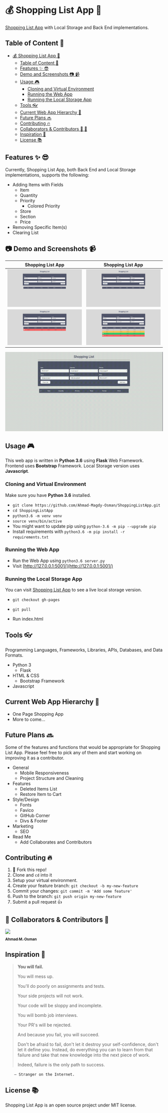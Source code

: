 # :moneybag: Shopping List App :shopping_cart:

[Shopping List App](https://ahmadosman.com/ShoppingListApp/) with Local Storage and Back End implementations.

## Table of Content :blue_book:	

   * [<g-emoji class="g-emoji" alias="moneybag" fallback-src="https://github.githubassets.com/images/icons/emoji/unicode/1f4b0.png">💰</g-emoji> Shopping List App <g-emoji class="g-emoji" alias="shopping_cart" fallback-src="https://github.githubassets.com/images/icons/emoji/unicode/1f6d2.png">🛒</g-emoji>](#moneybag-shopping-list-app-shopping_cart)
      * [Table of Content <g-emoji class="g-emoji" alias="blue_book" fallback-src="https://github.githubassets.com/images/icons/emoji/unicode/1f4d8.png">📘</g-emoji>](#table-of-content-blue_book)
      * [Features <g-emoji class="g-emoji" alias="sparkles" fallback-src="https://github.githubassets.com/images/icons/emoji/unicode/2728.png">✨</g-emoji> <g-emoji class="g-emoji" alias="sunglasses" fallback-src="https://github.githubassets.com/images/icons/emoji/unicode/1f60e.png">😎</g-emoji>](#features-sparkles-sunglasses)
      * [Demo and Screenshots <g-emoji class="g-emoji" alias="camera" fallback-src="https://github.githubassets.com/images/icons/emoji/unicode/1f4f7.png">📷</g-emoji> <g-emoji class="g-emoji" alias="video_camera" fallback-src="https://github.githubassets.com/images/icons/emoji/unicode/1f4f9.png">📹</g-emoji>](#camera-demo-and-screenshots-video_camera)
      * [Usage <g-emoji class="g-emoji" alias="video_game" fallback-src="https://github.githubassets.com/images/icons/emoji/unicode/1f3ae.png">🎮</g-emoji>](#usage-video_game)
        * [Cloning and Virtual Environment](#cloning-and-virtual-environment)
        * [Running the Web App](#running-the-web-app)
        * [Running the Local Storage App](#running-the-local-storage-app)
      * [Tools <g-emoji class="g-emoji" alias="eyeglasses" fallback-src="https://github.githubassets.com/images/icons/emoji/unicode/1f453.png">👓</g-emoji>](#tools-eyeglasses)
      * [Current Web App Hierarchy <g-emoji class="g-emoji" alias="muscle" fallback-src="https://github.githubassets.com/images/icons/emoji/unicode/1f4aa.png">💪</g-emoji>](#current-web-app-hierarchy-muscle)
      * [Future Plans <g-emoji class="g-emoji" alias="soon" fallback-src="https://github.githubassets.com/images/icons/emoji/unicode/1f51c.png">🔜</g-emoji>](#future-plans-soon)
      * [Contributing <g-emoji class="g-emoji" alias="fire" fallback-src="https://github.githubassets.com/images/icons/emoji/unicode/1f525.png">🔥</g-emoji>](#contributing-fire)
      * [Collaborators & Contributors <g-emoji class="g-emoji" alias="man_dancing" fallback-src="https://github.githubassets.com/images/icons/emoji/unicode/1f57a.png">🕺</g-emoji> <g-emoji class="g-emoji" alias="dancer" fallback-src="https://github.githubassets.com/images/icons/emoji/unicode/1f483.png">💃</g-emoji>](#man_dancing-collaborators--contributors-dancer)
      * [Inspiration <g-emoji class="g-emoji" alias="notebook" fallback-src="https://github.githubassets.com/images/icons/emoji/unicode/1f4d3.png">📓</g-emoji>](#inspiration-notebook)
      * [License <g-emoji class="g-emoji" alias="books" fallback-src="https://github.githubassets.com/images/icons/emoji/unicode/1f4da.png">📚</g-emoji>](#license-books)

## Features :sparkles: :sunglasses:

Currently, Shopping List App, both Back End and Local Storage implementations, supports the following:

* Adding Items with Fields
  * Item
  * Quantity
  * Priority
    * Colored Priority
  * Store
  * Section
  * Price
* Removing Specific Item(s)
* Clearing List

## :camera: Demo and Screenshots :video_camera:

Shopping List App                           | Shopping List App
:-------------------------:|:-------------------------:
![List #1](img/readme/1.png)   |  ![List #2](img/readme/1.png)
![List #3](img/readme/3.png)  |  ![List #4](img/readme/4.png)

![Demo](img/readme/Demo.gif)

## Usage :video_game:

This web app is written in **Python 3.6** using **Flask** Web Framework. Frontend uses **Bootstrap** Framework. Local Storage version uses **Javascript**.

### Cloning and Virtual Environment

Make sure you have **Python 3.6** installed.

* `git clone https://github.com/Ahmad-Magdy-Osman/ShoppingListApp.git`
* `cd ShoppingListApp`
* `python3.6 -m venv venv`
* `source venv/bin/active`
* You might want to update pip using `python-3.6 -m pip --upgrade pip`
* Install requirements with `python3.6 -m pip install -r requirements.txt`

### Running the Web App

* Run the Web App using `python3.6 server.py`
* Visit [http://127.0.0.1:5001/](http://127.0.0.1:5001/)

### Running the Local Storage App

You can visit [Shopping List App](https://ahmadosman.com/ShoppingListApp/) to see a live local storage version.

* `git checkout gh-pages`

* `git pull`

* Run index.html

## Tools :eyeglasses:

Programming Languages, Frameworks, Libraries, APIs, Databases, and Data Formats.

* Python 3
  * Flask
* HTML & CSS
  * Bootstrap Framework
* Javascript

## Current Web App Hierarchy :muscle:

* One Page Shopping App
* More to come...

## Future Plans :soon:

Some of the features and functions that would be appropriate for Shopping List App. Please feel free to pick any of them and start working on improving it as a contributor.

* General
  * Mobile Responsiveness
  * Project Structure and Cleaning
* Features
  * Deleted Items List
  * Restore Item to Cart
* Style/Design
  * Fonts
  * Favico
  * GitHub Corner
  * Divs & Footer
* Marketing
  * SEO
* Read Me
  * Add Collaborates and Contributors

## Contributing :fire:

1. :spaghetti: Fork this repo!
2. Clone and `cd` into it
3. Setup your virtual environment.
4. Create your feature branch: `git checkout -b my-new-feature`
5. Commit your changes: `git commit -m 'Add some feature'`
6. Push to the branch: `git push origin my-new-feature`
7. Submit a pull request :+1:

## :man_dancing: Collaborators & Contributors :dancer:

[<img src="https://github.com/Ahmad-Magdy-Osman.png" width="114px;"/><br /><sub><b>Ahmad M. Osman</b></sub>](https://github.com/Ahmad-Magdy-Osman)<br />

## Inspiration :notebook:

> **You will fail.**
> 
> You will mess up.
> 
> You'll do poorly on assignments and tests.
> 
> Your side projects will not work.
> 
> Your code will be sloppy and incomplete.
> 
> You will bomb job interviews.
> 
> Your PR's will be rejected.
> 
> And because you fail, you will succeed.
> 
> Don't be afraid to fail, don't let it destroy your self-confidence, don't let it define you. Instead, do everything you can to learn from that failure and take that new knowledge into the next piece of work.
> 
> Indeed, failure is the only path to success.

        ― Stranger on the Internet.

## License :books:

Shopping List App is an open source project under MIT license.
